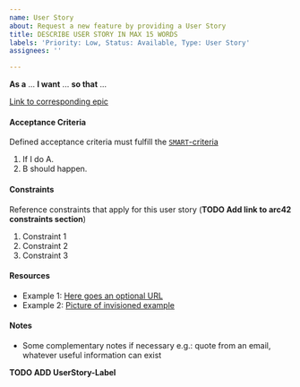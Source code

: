 ```yaml
---
name: User Story
about: Request a new feature by providing a User Story
title: DESCRIBE USER STORY IN MAX 15 WORDS
labels: 'Priority: Low, Status: Available, Type: User Story'
assignees: ''

---
```


**As a** ... 
**I want** ... 
**so that** ... 

[Link to corresponding epic](ADDYOURLINKHERE)

#### Acceptance Criteria ####
Defined acceptance criteria must fulfill the [`SMART`-criteria](https://www.atlassian.com/blog/productivity/how-to-write-smart-goals)

1. If I do A.
2. B should happen.

#### Constraints
Reference constraints that apply for this user story (**TODO Add link to arc42 constraints section**)

1. Constraint 1
2. Constraint 2
3. Constraint 3

#### Resources ####

* Example 1: [Here goes an optional URL]()
* Example 2: [Picture of invisioned example]()

#### Notes ####

* Some complementary notes if necessary e.g.: quote from an email, whatever useful information can exist

**TODO ADD UserStory-Label**
